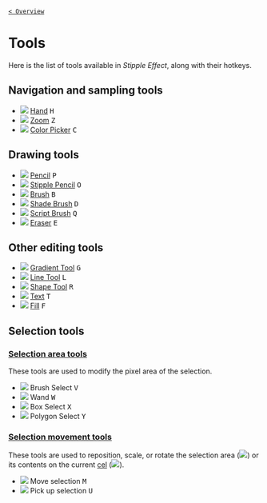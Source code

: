 [`< Overview`](./README.md)

# Tools

Here is the list of tools available in *Stipple Effect*, along with their hotkeys.

## Navigation and sampling tools

* ![](https://raw.githubusercontent.com/stipple-effect/stipple-effect/master/res/icons/hand.png) [Hand](./hand.md) <kbd>H</kbd>
* ![](https://raw.githubusercontent.com/stipple-effect/stipple-effect/master/res/icons/zoom.png) [Zoom](./zoom.md) <kbd>Z</kbd>
* ![](https://raw.githubusercontent.com/stipple-effect/stipple-effect/master/res/icons/color_picker.png) [Color Picker](./color-picker.md) <kbd>C</kbd>

## Drawing tools

* ![](https://raw.githubusercontent.com/stipple-effect/stipple-effect/master/res/icons/pencil.png) [Pencil](./pencil.md) <kbd>P</kbd>
* ![](https://raw.githubusercontent.com/stipple-effect/stipple-effect/master/res/icons/stipple_pencil.png) [Stipple Pencil](./stipple-pencil.md) <kbd>O</kbd>
* ![](https://raw.githubusercontent.com/stipple-effect/stipple-effect/master/res/icons/brush.png) [Brush](./brush.md) <kbd>B</kbd>
* ![](https://raw.githubusercontent.com/stipple-effect/stipple-effect/master/res/icons/shade_brush.png) [Shade Brush](./shade-brush.md) <kbd>D</kbd>
* ![](https://raw.githubusercontent.com/stipple-effect/stipple-effect/master/res/icons/script_brush.png) [Script Brush](./script-brush.md) <kbd>Q</kbd>
* ![](https://raw.githubusercontent.com/stipple-effect/stipple-effect/master/res/icons/eraser.png) [Eraser](./eraser.md) <kbd>E</kbd>

## Other editing tools

* ![](https://raw.githubusercontent.com/stipple-effect/stipple-effect/master/res/icons/gradient_tool.png) [Gradient Tool](./gradient-tool.md) <kbd>G</kbd>
* ![](https://raw.githubusercontent.com/stipple-effect/stipple-effect/master/res/icons/line_tool.png) [Line Tool](./line-tool.md) <kbd>L</kbd>
* ![](https://raw.githubusercontent.com/stipple-effect/stipple-effect/master/res/icons/shape_tool.png) [Shape Tool](./shape-tool.md) <kbd>R</kbd>
* ![](https://raw.githubusercontent.com/stipple-effect/stipple-effect/master/res/icons/text_tool.png) [Text](./text-tool.md) <kbd>T</kbd>
* ![](https://raw.githubusercontent.com/stipple-effect/stipple-effect/master/res/icons/fill.png) [Fill](./fill-tool.md) <kbd>F</kbd>

## Selection tools

### [Selection area tools](./sel-area-tools.md)

These tools are used to modify the pixel area of the selection.

* ![](https://raw.githubusercontent.com/stipple-effect/stipple-effect/master/res/icons/brush_select.png) Brush Select <kbd>V</kbd>
* ![](https://raw.githubusercontent.com/stipple-effect/stipple-effect/master/res/icons/wand.png) Wand <kbd>W</kbd>
* ![](https://raw.githubusercontent.com/stipple-effect/stipple-effect/master/res/icons/box_select.png) Box Select <kbd>X</kbd>
* ![](https://raw.githubusercontent.com/stipple-effect/stipple-effect/master/res/icons/polygon_select.png) Polygon Select <kbd>Y</kbd>

### [Selection movement tools](./sel-move-tools.md)

These tools are used to reposition, scale, or rotate the selection area (![](https://raw.githubusercontent.com/stipple-effect/stipple-effect/master/res/icons/move_selection.png)) or its contents on the current [cel](scope.md/#cel) (![](https://raw.githubusercontent.com/stipple-effect/stipple-effect/master/res/icons/pick_up_selection.png)).

* ![](https://raw.githubusercontent.com/stipple-effect/stipple-effect/master/res/icons/move_selection.png) Move selection <kbd>M</kbd>
* ![](https://raw.githubusercontent.com/stipple-effect/stipple-effect/master/res/icons/pick_up_selection.png) Pick up selection <kbd>U</kbd>
